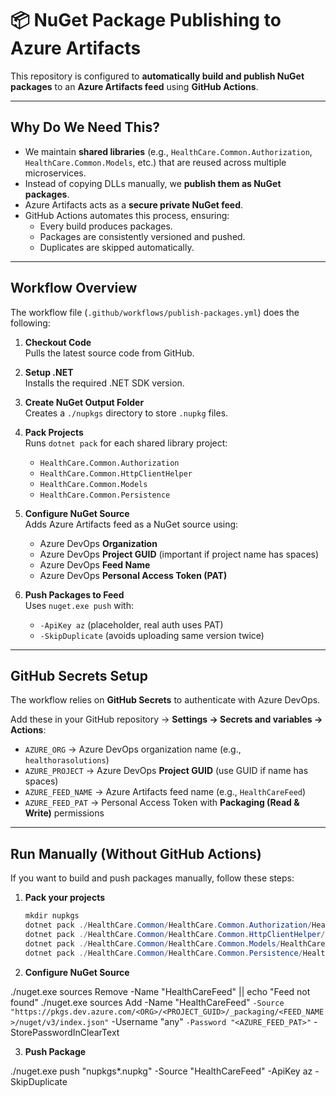 ﻿# 📦 NuGet Package Publishing to Azure Artifacts

This repository is configured to **automatically build and publish NuGet packages** to an **Azure Artifacts feed** using **GitHub Actions**.

---

## Why Do We Need This?

- We maintain **shared libraries** (e.g., `HealthCare.Common.Authorization`, `HealthCare.Common.Models`, etc.) that are reused across multiple microservices.
- Instead of copying DLLs manually, we **publish them as NuGet packages**.
- Azure Artifacts acts as a **secure private NuGet feed**.
- GitHub Actions automates this process, ensuring:
  - Every build produces packages.
  - Packages are consistently versioned and pushed.
  - Duplicates are skipped automatically.

---

## Workflow Overview

The workflow file (`.github/workflows/publish-packages.yml`) does the following:

1. **Checkout Code**  
   Pulls the latest source code from GitHub.

2. **Setup .NET**  
   Installs the required .NET SDK version.

3. **Create NuGet Output Folder**  
   Creates a `./nupkgs` directory to store `.nupkg` files.

4. **Pack Projects**  
   Runs `dotnet pack` for each shared library project:
   - `HealthCare.Common.Authorization`
   - `HealthCare.Common.HttpClientHelper`
   - `HealthCare.Common.Models`
   - `HealthCare.Common.Persistence`

5. **Configure NuGet Source**  
   Adds Azure Artifacts feed as a NuGet source using:
   - Azure DevOps **Organization**
   - Azure DevOps **Project GUID** (important if project name has spaces)
   - Azure DevOps **Feed Name**
   - Azure DevOps **Personal Access Token (PAT)**

6. **Push Packages to Feed**  
   Uses `nuget.exe push` with:
   - `-ApiKey az` (placeholder, real auth uses PAT)  
   - `-SkipDuplicate` (avoids uploading same version twice)

---

## GitHub Secrets Setup

The workflow relies on **GitHub Secrets** to authenticate with Azure DevOps.

Add these in your GitHub repository → **Settings → Secrets and variables → Actions**:

- `AZURE_ORG` → Azure DevOps organization name (e.g., `healthorasolutions`)
- `AZURE_PROJECT` → Azure DevOps **Project GUID** (use GUID if name has spaces)
- `AZURE_FEED_NAME` → Azure Artifacts feed name (e.g., `HealthCareFeed`)
- `AZURE_FEED_PAT` → Personal Access Token with **Packaging (Read & Write)** permissions

---

## Run Manually (Without GitHub Actions)

If you want to build and push packages manually, follow these steps:

1. **Pack your projects**
   ```powershell
   mkdir nupkgs
   dotnet pack ./HealthCare.Common/HealthCare.Common.Authorization/HealthCare.Common.Authorization.csproj -o ./nupkgs -c Release
   dotnet pack ./HealthCare.Common/HealthCare.Common.HttpClientHelper/HealthCare.Common.HttpClientHelper.csproj -o ./nupkgs -c Release
   dotnet pack ./HealthCare.Common/HealthCare.Common.Models/HealthCare.Common.Models.csproj -o ./nupkgs -c Release
   dotnet pack ./HealthCare.Common/HealthCare.Common.Persistence/HealthCare.Common.Persistence.csproj -o ./nupkgs -c Release


2. **Configure NuGet Source**

./nuget.exe sources Remove -Name "HealthCareFeed" || echo "Feed not found"
./nuget.exe sources Add -Name "HealthCareFeed" `
  -Source "https://pkgs.dev.azure.com/<ORG>/<PROJECT_GUID>/_packaging/<FEED_NAME>/nuget/v3/index.json" `
  -Username "any" `
  -Password "<AZURE_FEED_PAT>" `
  -StorePasswordInClearText

3. **Push Package**

./nuget.exe push "nupkgs\*.nupkg" -Source "HealthCareFeed" -ApiKey az -SkipDuplicate

